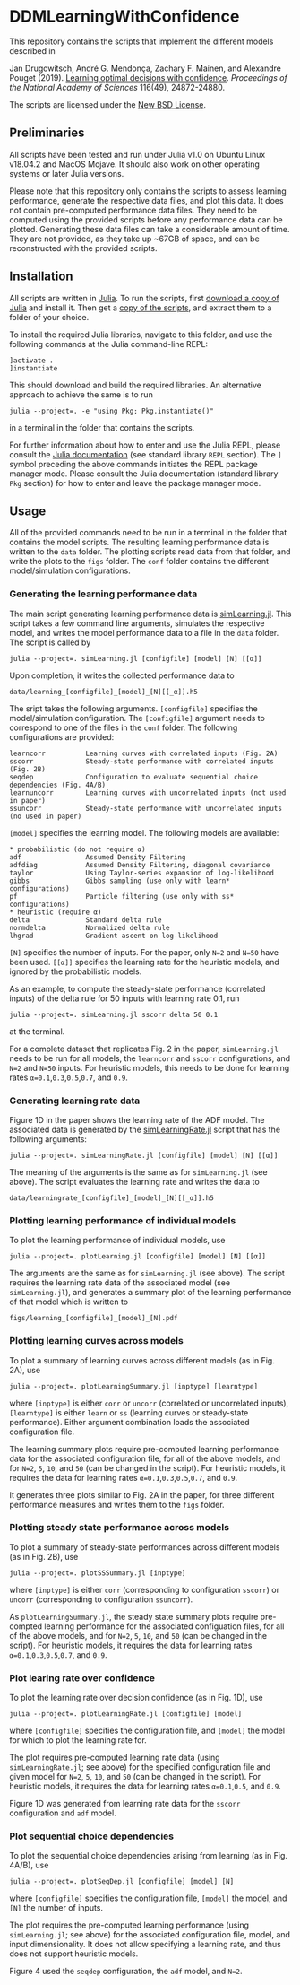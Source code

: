 # DDMLearningWithConfidence

This repository contains the scripts that implement the different models described in

Jan Drugowitsch, André G. Mendonça, Zachary F. Mainen, and Alexandre Pouget (2019). [Learning optimal decisions with confidence](https://www.pnas.org/cgi/doi/10.1073/pnas.1906787116). _Proceedings of the National Academy of Sciences_ 116(49), 24872-24880.

The scripts are licensed under the [New BSD License](LICENSE).

## Preliminaries

All scripts have been tested and run under Julia v1.0 on Ubuntu Linux v18.04.2 and MacOS Mojave. It should also work on other operating systems or later Julia versions.

Please note that this repository only contains the scripts to assess learning performance, generate the respective data files, and plot this data. It does not contain pre-computed performance data files. They need to be computed using the provided scripts before any performance data can be plotted. Generating these data files can take a considerable amount of time. They are not provided, as they take up ~67GB of space, and can be reconstructed with the provided scripts.

## Installation

All scripts are written in [Julia](https://julialang.org). To run the scripts, first [download a copy of Julia](https://julialang.org/downloads/) and install it. Then get a [copy of the scripts](https://github.com/DrugowitschLab/DDMLearningWithConfidence/archive/master.zip), and extract them to a folder of your choice.

To install the required Julia libraries, navigate to this folder, and use the following commands at the Julia command-line REPL:
```
]activate .
]instantiate
```
This should download and build the required libraries. An alternative approach to achieve the same is to run
```
julia --project=. -e "using Pkg; Pkg.instantiate()"
```
in a terminal in the folder that contains the scripts.

For further information about how to enter and use the Julia REPL, please consult the [Julia documentation](https://docs.julialang.org) (see standard library `REPL` section). The `]` symbol preceding the above commands initiates the REPL package manager mode. Please consult the Julia documentation (standard library `Pkg` section) for how to enter and leave the package manager mode.

## Usage

All of the provided commands need to be run in a terminal in the folder that contains the model scripts. The resulting learning performance data is written to the `data` folder. The plotting scripts read data from that folder, and write the plots to the `figs` folder. The `conf` folder contains the different model/simulation configurations.

### Generating the learning performance data

The main script generating learning performance data is [simLearning.jl](simLearning.jl). This script takes a few command line arguments, simulates the respective model, and writes the model performance data to a file in the `data` folder. The script is called by
```
julia --project=. simLearning.jl [configfile] [model] [N] [[α]]
```
Upon completion, it writes the collected performance data to
```
data/learning_[configfile]_[model]_[N][[_α]].h5
```

The sript takes the following arguments. `[configfile]` specifies the model/simulation configuration. The `[configfile]` argument needs to correspond to one of the files in the `conf` folder. The following configurations are provided:
```
learncorr          Learning curves with correlated inputs (Fig. 2A)
sscorr             Steady-state performance with correlated inputs (Fig. 2B)
seqdep             Configuration to evaluate sequential choice dependencies (Fig. 4A/B)
learnuncorr        Learning curves with uncorrelated inputs (not used in paper)
ssuncorr           Steady-state performance with uncorrelated inputs (no used in paper)
```

`[model]` specifies the learning model. The following models are available:
```
* probabilistic (do not require α)
adf                Assumed Density Filtering
adfdiag            Assumed Density Filtering, diagonal covariance
taylor             Using Taylor-series expansion of log-likelihood
gibbs              Gibbs sampling (use only with learn* configurations)
pf                 Particle filtering (use only with ss* configurations)
* heuristic (require α)
delta              Standard delta rule
normdelta          Normalized delta rule
lhgrad             Gradient ascent on log-likelihood
```

`[N]` specifies the number of inputs. For the paper, only `N=2` and `N=50` have been used. `[[α]]` specifies the learning rate for the heuristic models, and ignored by the probabilistic models.

As an example, to compute the steady-state performance (correlated inputs) of the delta rule for 50 inputs with learning rate 0.1, run
```
julia --project=. simLearning.jl sscorr delta 50 0.1
```
at the terminal.

For a complete dataset that replicates Fig. 2 in the paper, `simLearning.jl` needs to be run for all models, the `learncorr` and `sscorr` configurations, and `N=2` and `N=50` inputs. For heuristic models, this needs to be done for learning rates `α=0.1`,`0.3`,`0.5`,`0.7`, and `0.9`.

### Generating learning rate data

Figure 1D in the paper shows the learning rate of the ADF model. The associated data is generated by the [simLearningRate.jl](simLearningRate.jl) script that has the following arguments:
```
julia --project=. simLearningRate.jl [configfile] [model] [N] [[α]]
```
The meaning of the arguments is the same as for `simLearning.jl` (see above). The script evaluates the learning rate and writes the data to
```
data/learningrate_[configfile]_[model]_[N][[_α]].h5
```

### Plotting learning performance of individual models

To plot the learning performance of individual models, use
```
julia --project=. plotLearning.jl [configfile] [model] [N] [[α]]
```
The arguments are the same as for `simLearning.jl` (see above). The script  requires the learning rate data of the associated model (see `simLearning.jl`), and generates a summary plot of the learning performance of that model which is written to
```
figs/learning_[configfile]_[model]_[N].pdf
```

### Plotting learning curves across models

To plot a summary of learning curves across different models (as in Fig. 2A), use
```
julia --project=. plotLearningSummary.jl [inptype] [learntype]
```
where `[inptype]` is either `corr` or `uncorr` (correlated or uncorrelated inputs), `[learntype]` is either `learn` or `ss` (learning curves or steady-state performance). Either argument combination loads the associated configuration file.

The learning summary plots require pre-computed learning performance data for the associated configuration file, for all of the above models, and for `N=2`, `5`, `10`, and `50` (can be changed in the script). For heuristic models, it requires the data for learning rates `α=0.1`,`0.3`,`0.5`,`0.7`, and `0.9`.

It generates three plots similar to Fig. 2A in the paper, for three different performance measures and writes them to the `figs` folder.

### Plotting steady state performance across models

To plot a summary of steady-state performances across different models (as in Fig. 2B), use
```
julia --project=. plotSSSummary.jl [inptype]
```
where `[inptype]` is either `corr` (corresponding to configuration `sscorr`) or `uncorr` (corresponding to configuration `ssuncorr`).

As `plotLearningSummary.jl`, the steady state summary plots require pre-compted learning performance for the associated configuation files, for all of the above models, and for `N=2`, `5`, `10`, and `50` (can be changed in the script). For heuristic models, it requires the data for learning rates `α=0.1`,`0.3`,`0.5`,`0.7`, and `0.9`.

### Plot learing rate over confidence

To plot the learning rate over decision confidence (as in Fig. 1D), use
```
julia --project=. plotLearningRate.jl [configfile] [model]
```
where `[configfile]` specifies the configuration file, and `[model]` the model for which to plot the learning rate for.

The plot requires pre-computed learning rate data (using `simLearningRate.jl`; see above) for the specified configuration file and given model for `N=2`, `5`, `10`, and `50` (can be changed in the script). For heuristic models, it requires the data for learning rates `α=0.1`,`0.5`, and `0.9`.

Figure 1D was generated from learning rate data for the `sscorr` configuration and `adf` model.

### Plot sequential choice dependencies

To plot the sequential choice dependencies arising from learning (as in Fig. 4A/B), use
```
julia --project=. plotSeqDep.jl [configfile] [model] [N]
```
where `[configfile]` specifies the configuration file, `[model]` the model, and `[N]` the number of inputs.

The plot requires the pre-computed learning performance (using `simLearning.jl`; see above) for the associated configuration file, model, and input dimensionality. It does not allow specifying a learning rate, and thus does not support heuristic models.

Figure 4 used the `seqdep` configuration, the `adf` model, and `N=2`.
